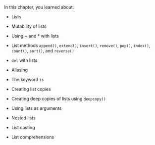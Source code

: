 In this chapter, you learned about:

-   Lists

-   Mutability of lists

-   Using $+$ and $*$ with lists

-   List methods `append()`, `extend()`, `insert()`, `remove()`,
    `pop()`, `index()`, `count()`, `sort()`, and `reverse()`

-   `del` with lists

-   Aliasing

-   The keyword `is`

-   Creating list copies

-   Creating deep copies of lists using `deepcopy()`

-   Using lists as arguments

-   Nested lists

-   List casting

-   List comprehensions
